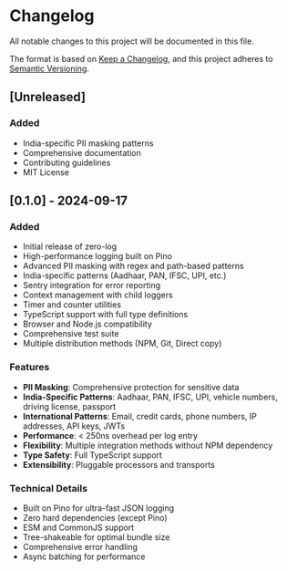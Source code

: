 # Changelog

All notable changes to this project will be documented in this file.

The format is based on [Keep a Changelog](https://keepachangelog.com/en/1.0.0/),
and this project adheres to [Semantic Versioning](https://semver.org/spec/v2.0.0.html).

## [Unreleased]

### Added
- India-specific PII masking patterns
- Comprehensive documentation
- Contributing guidelines
- MIT License

## [0.1.0] - 2024-09-17

### Added
- Initial release of zero-log
- High-performance logging built on Pino
- Advanced PII masking with regex and path-based patterns
- India-specific patterns (Aadhaar, PAN, IFSC, UPI, etc.)
- Sentry integration for error reporting
- Context management with child loggers
- Timer and counter utilities
- TypeScript support with full type definitions
- Browser and Node.js compatibility
- Comprehensive test suite
- Multiple distribution methods (NPM, Git, Direct copy)

### Features
- **PII Masking**: Comprehensive protection for sensitive data
- **India-Specific Patterns**: Aadhaar, PAN, IFSC, UPI, vehicle numbers, driving license, passport
- **International Patterns**: Email, credit cards, phone numbers, IP addresses, API keys, JWTs
- **Performance**: < 250ns overhead per log entry
- **Flexibility**: Multiple integration methods without NPM dependency
- **Type Safety**: Full TypeScript support
- **Extensibility**: Pluggable processors and transports

### Technical Details
- Built on Pino for ultra-fast JSON logging
- Zero hard dependencies (except Pino)
- ESM and CommonJS support
- Tree-shakeable for optimal bundle size
- Comprehensive error handling
- Async batching for performance
